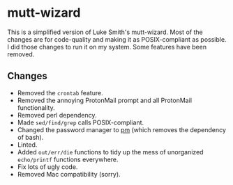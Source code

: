 # mutt-wizard

This is a simplified version of Luke Smith's mutt-wizard.
Most of the changes are for code-quality and making it as
POSIX-compliant as possible. I did those changes to run it
on my system. Some features have been removed.

## Changes
* Removed the `crontab` feature.
* Removed the annoying ProtonMail prompt and all ProtonMail functionality.
* Removed perl dependency.
* Made `sed/find/grep` calls POSIX-compliant.
* Changed the password manager to [pm] (which removes the dependency of bash).
* Linted.
* Added `out/err/die` functions to tidy up the mess of unorganized `echo/printf` functions everywhere.
* Fix lots of ugly code.
* Removed Mac compatibility (sorry).



[pm]: https://github.com/cemkeylan/cem-utils/tree/master/pm
